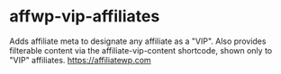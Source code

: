 # affwp-vip-affiliates
Adds affiliate meta to designate any affiliate as a "VIP". Also provides filterable content via the affiliate-vip-content shortcode, shown only to "VIP" affiliates. https://affiliatewp.com
